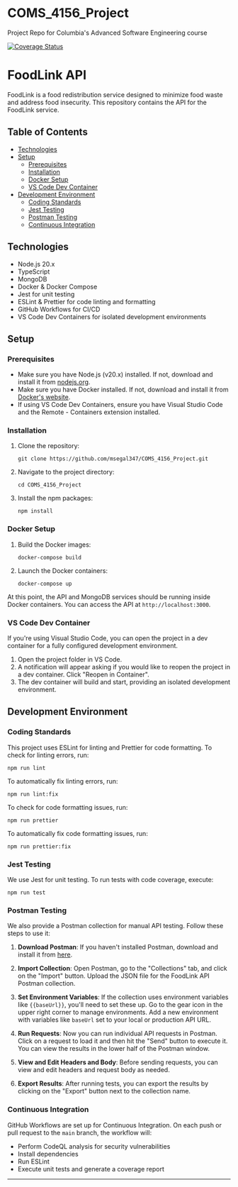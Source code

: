 # COMS_4156_Project
Project Repo for Columbia's Advanced Software Engineering course

[![Coverage Status](https://coveralls.io/repos/github/msegal347/COMS_4156_Project/badge.svg)](https://coveralls.io/github/msegal347/COMS_4156_Project)

# FoodLink API

FoodLink is a food redistribution service designed to minimize food waste and address food insecurity. This repository contains the API for the FoodLink service.

## Table of Contents

- [Technologies](#technologies)
- [Setup](#setup)
  - [Prerequisites](#prerequisites)
  - [Installation](#installation)
  - [Docker Setup](#docker-setup)
  - [VS Code Dev Container](#vs-code-dev-container)
- [Development Environment](#development-environment)
  - [Coding Standards](#coding-standards)
  - [Jest Testing](#jest-testing)
  - [Postman Testing](#postman-testing)
  - [Continuous Integration](#continuous-integration)

## Technologies

- Node.js 20.x
- TypeScript
- MongoDB
- Docker & Docker Compose
- Jest for unit testing
- ESLint & Prettier for code linting and formatting
- GitHub Workflows for CI/CD
- VS Code Dev Containers for isolated development environments

## Setup

### Prerequisites

- Make sure you have Node.js (v20.x) installed. If not, download and install it from [nodejs.org](https://nodejs.org/).
- Make sure you have Docker installed. If not, download and install it from [Docker's website](https://www.docker.com/products/docker-desktop).
- If using VS Code Dev Containers, ensure you have Visual Studio Code and the Remote - Containers extension installed.

### Installation

1. Clone the repository:

    ```
    git clone https://github.com/msegal347/COMS_4156_Project.git
    ```

2. Navigate to the project directory:

    ```
    cd COMS_4156_Project
    ```

3. Install the npm packages:

    ```
    npm install
    ```

### Docker Setup

1. Build the Docker images:

    ```
    docker-compose build
    ```

2. Launch the Docker containers:

    ```
    docker-compose up
    ```

At this point, the API and MongoDB services should be running inside Docker containers. You can access the API at `http://localhost:3000`.

### VS Code Dev Container

If you're using Visual Studio Code, you can open the project in a dev container for a fully configured development environment.

1. Open the project folder in VS Code.
2. A notification will appear asking if you would like to reopen the project in a dev container. Click "Reopen in Container".
3. The dev container will build and start, providing an isolated development environment.

## Development Environment

### Coding Standards

This project uses ESLint for linting and Prettier for code formatting. To check for linting errors, run:

```
npm run lint
```

To automatically fix linting errors, run:

```
npm run lint:fix
```

To check for code formatting issues, run:

```
npm run prettier
```

To automatically fix code formatting issues, run:

```
npm run prettier:fix
```

### Jest Testing

We use Jest for unit testing. To run tests with code coverage, execute:

```
npm run test
```

### Postman Testing

We also provide a Postman collection for manual API testing. Follow these steps to use it:

1. **Download Postman**: If you haven't installed Postman, download and install it from [here](https://www.postman.com/downloads/).

2. **Import Collection**: Open Postman, go to the "Collections" tab, and click on the "Import" button. Upload the JSON file for the FoodLink API Postman collection.

3. **Set Environment Variables**: If the collection uses environment variables like `{{baseUrl}}`, you'll need to set these up. Go to the gear icon in the upper right corner to manage environments. Add a new environment with variables like `baseUrl` set to your local or production API URL.

4. **Run Requests**: Now you can run individual API requests in Postman. Click on a request to load it and then hit the "Send" button to execute it. You can view the results in the lower half of the Postman window.

5. **View and Edit Headers and Body**: Before sending requests, you can view and edit headers and request body as needed.

6. **Export Results**: After running tests, you can export the results by clicking on the "Export" button next to the collection name.

### Continuous Integration

GitHub Workflows are set up for Continuous Integration. On each push or pull request to the `main` branch, the workflow will:

- Perform CodeQL analysis for security vulnerabilities
- Install dependencies
- Run ESLint
- Execute unit tests and generate a coverage report

---
